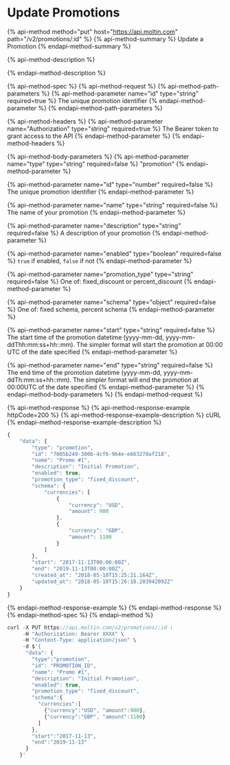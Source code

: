 # Update Promotions

{% api-method method="put" host="https://api.moltin.com" path="/v2/promotions/:id" %}
{% api-method-summary %}
Update a Promotion
{% endapi-method-summary %}

{% api-method-description %}

{% endapi-method-description %}

{% api-method-spec %}
{% api-method-request %}
{% api-method-path-parameters %}
{% api-method-parameter name="id" type="string" required=true %}
The unique promotion identifier
{% endapi-method-parameter %}
{% endapi-method-path-parameters %}

{% api-method-headers %}
{% api-method-parameter name="Authorization" type="string" required=true %}
The Bearer token to grant access to the API
{% endapi-method-parameter %}
{% endapi-method-headers %}

{% api-method-body-parameters %}
{% api-method-parameter name="type" type="string" required=false %}
"promotion"
{% endapi-method-parameter %}

{% api-method-parameter name="id" type="number" required=false %}
The unique promotion identifier
{% endapi-method-parameter %}

{% api-method-parameter name="name" type="string" required=false %}
The name of your promotion
{% endapi-method-parameter %}

{% api-method-parameter name="description" type="string" required=false %}
A description of your promotion
{% endapi-method-parameter %}

{% api-method-parameter name="enabled" type="boolean" required=false %}
`true` if enabled, `false` if not
{% endapi-method-parameter %}

{% api-method-parameter name="promotion\_type" type="string" required=false %}
One of: fixed\_discount or percent\_discount
{% endapi-method-parameter %}

{% api-method-parameter name="schema" type="object" required=false %}
One of: fixed schema, percent schema
{% endapi-method-parameter %}

{% api-method-parameter name="start" type="string" required=false %}
The start time of the promotion datetime \(yyyy-mm-dd, yyyy-mm-ddThh:mm:ss+hh::mm\). The simpler format will start the promotion at 00:00 UTC of the date specified
{% endapi-method-parameter %}

{% api-method-parameter name="end" type="string" required=false %}
The end time of the promotion datetime \(yyyy-mm-dd, yyyy-mm-ddTh:mm:ss+hh::mm\). The simpler format will end the promotion at 00:00UTC of the date specified
{% endapi-method-parameter %}
{% endapi-method-body-parameters %}
{% endapi-method-request %}

{% api-method-response %}
{% api-method-response-example httpCode=200 %}
{% api-method-response-example-description %}
cURL
{% endapi-method-response-example-description %}

```javascript
{
    "data": {
        "type": "promotion",
        "id": "7005b249-300b-4cf6-964e-e663278af218",
        "name": "Promo #1",
        "description": "Initial Promotion",
        "enabled": true,
        "promotion_type": "fixed_discount",
        "schema": {
            "currencies": [
                {
                    "currency": "USD",
                    "amount": 900
                },
                {
                    "currency": "GBP",
                    "amount": 1100
                }
            ]
        },
        "start": "2017-11-13T00:00:00Z",
        "end": "2019-11-13T00:00:00Z",
        "created_at": "2018-05-10T15:25:21.164Z",
        "updated_at": "2018-05-10T15:26:18.203942092Z"
    }
}
```
{% endapi-method-response-example %}
{% endapi-method-response %}
{% endapi-method-spec %}
{% endapi-method %}

```javascript
curl -X PUT https://api.moltin.com/v2/promotions/:id \
     -H "Authorization: Bearer XXXX" \
     -H "Content-Type: application/json" \
     -d $'{
      "data": {
        "type":"promotion",
        "id": "PROMOTION_ID",
        "name": "Promo #1",
        "description": "Initial Promotion",
        "enabled": true,
        "promotion_type": "fixed_discount",
        "schema":{
          "currencies":[
            {"currency":"USD", "amount":900},
            {"currency":"GBP", "amount":1100}
          ]
        },
        "start":"2017-11-13",
        "end":"2019-11-13"
      }
    }'
```



